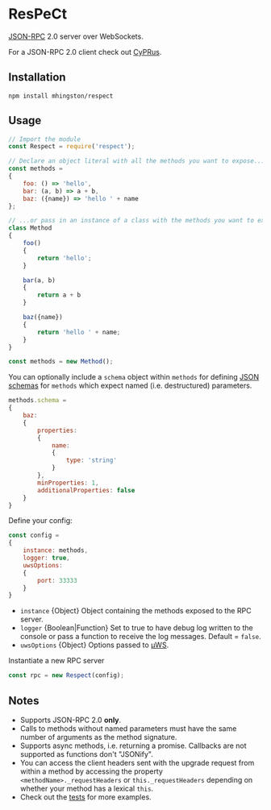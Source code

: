 # ResPeCt

[JSON-RPC](http://www.jsonrpc.org/specification) 2.0 server over WebSockets.

For a JSON-RPC 2.0 client check out [CyPRus](https://github.com/mhingston/cyprus).

## Installation

    npm install mhingston/respect
    
## Usage

```javascript
// Import the module
const Respect = require('respect');

// Declare an object literal with all the methods you want to expose...
const methods =
{
    foo: () => 'hello',
    bar: (a, b) => a + b,
    baz: ({name}) => 'hello ' + name 
};

// ...or pass in an instance of a class with the methods you want to expose.
class Method
{
    foo()
    {
        return 'hello';
    }

    bar(a, b)
    {
        return a + b
    }

    baz({name})
    {
        return 'hello ' + name;
    }
}

const methods = new Method();
```

You can optionally include a `schema` object within `methods` for defining [JSON schemas](http://json-schema.org/) for `methods` which expect named (i.e. destructured) parameters.

```javascript
methods.schema =
{
    baz:
    {
        properties:
        {
            name:
            {
                type: 'string'
            }
        },
        minProperties: 1,
        additionalProperties: false
    }
}
```

Define your config:

```javascript
const config =
{
    instance: methods,
    logger: true,
    uwsOptions:
    {
        port: 33333
    }
}
```
* `instance` {Object} Object containing the methods exposed to the RPC server.
* `logger` {Boolean|Function} Set to true to have debug log written to the console or pass a function to receive the log messages. Default = `false`.
* `uwsOptions` {Object} Options passed to [µWS](https://github.com/uNetworking/uWebSockets).


Instantiate a new RPC server
```javascript
const rpc = new Respect(config);
```

## Notes

* Supports JSON-RPC 2.0 **only**.
* Calls to methods without named parameters must have the same number of arguments as the method signature.
* Supports async methods, i.e. returning a promise. Callbacks are not supported as functions don't "JSONify".
* You can access the client headers sent with the upgrade request from within a method by accessing the property `<methodName>._requestHeaders` or `this._requestHeaders` depending on whether your method has a lexical `this`.
* Check out the [tests](https://github.com/mhingston/respect/blob/master/test/index.js) for more examples.
